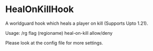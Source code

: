 # HealOnKillHook

A worldguard hook which heals a player on kill (Supports Upto 1.21).

Usage: /rg flag (regioname) heal-on-kill allow/deny

Please look at the config file for more settings.
